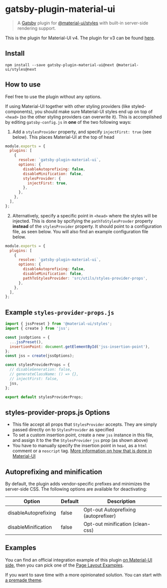 # gatsby-plugin-material-ui

> A [Gatsby](https://github.com/gatsbyjs/gatsby) plugin for
> [@material-ui/styles](https://github.com/mui-org/material-ui) with
> built-in server-side rendering support.

This is the plugin for Material-UI v4. The plugin for v3 can be found [here](https://github.com/hupe1980/gatsby-plugin-material-ui/tree/master).

## Install

`npm install --save gatsby-plugin-material-ui@next @material-ui/styles@next`

## How to use

Feel free to use the plugin without any options.

If using Material-UI together with other styling providers (like styled-components), you should make sure Material-UI styles end up on top of `<head>` (so the other styling providers can overwrite it). This is accomplished by editing `gatsby-config.js` in **one** of the two following ways:

1. Add a `stylesProvider` property, and specify `injectFirst: true` (see below). This places Material-UI at the top of head

```js
module.exports = {
  plugins: [
    {
      resolve: `gatsby-plugin-material-ui`,
      options: {
        disableAutoprefixing: false,
        disableMinification: false,
        stylesProvider: {
          injectFirst: true,
        },
      },
    },
  ],
};
```

2. Alternatively, specify a specific point in `<head>` where the styles will be injected. This is done by spcifying the `pathToStylesProvder` property **instead** of the `stylesProvider` property. It should point to a configuration file, as seen below. You will also find an example configuration file below.

```js
module.exports = {
  plugins: [
    {
      resolve: `gatsby-plugin-material-ui`,
      options: {
        disableAutoprefixing: false,
        disableMinification: false,
        pathToStylesProvider: 'src/utils/styles-provider-props',
      },
    },
  ],
};
```

## Example `styles-provider-props.js`

```js
import { jssPreset } from '@material-ui/styles';
import { create } from 'jss';

const jssOptions = {
  ...jssPreset(),
  insertionPoint: document.getElementById('jss-insertion-point'),
};
const jss = create(jssOptions);

const stylesProviderProps = {
  // disableGeneration: false,
  // generateClassName: () => {},
  // injectFirst: false,
  jss,
};

export default stylesProviderProps;
```

## styles-provider-props.js Options

- This file accept all props that `StylesProvider` accepts. They are simply passed directly on to `StylesProvider` as specified
- To set a custom insertion point, create a new `jss` instance in this file, and assign it to the the `StylesProvider` `jss` prop (as shown above)
- You have to manually specify the insertion point in `head`, as a `html` comment or a `noscript` tag. [More information on how that is done in Material-UI](https://material-ui.com/customization/css-in-js/#css-injection-order)

## Autoprefixing and minification

By default, the plugin adds vendor-specific prefixes and minimizes the server-side CSS. The following options are available for deactivating:

| Option               | Default | Description                          |
| -------------------- | ------- | ------------------------------------ |
| disableAutoprefixing | false   | Opt-out Autoprefixing (autoprefixer) |
| disableMinification  | false   | Opt-out minification (clean-css)     |

## Examples

You can find an official integration example of this plugin [on Material-UI side](https://github.com/mui-org/material-ui/tree/next/examples/gatsby-next), then you can pick one of the [Page Layout Examples](https://next.material-ui.com/getting-started/page-layout-examples/).

If you want to save time with a more opinionated solution. You can start with [a premade theme](https://github.com/hupe1980/gatsby-theme-material-ui).
